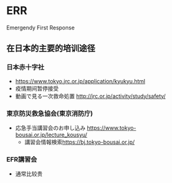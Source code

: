 # ERR

Emergendy First Response

## 在日本的主要的培训途径

### 日本赤十字社
- https://www.tokyo.jrc.or.jp/application/kyukyu.html
- 疫情期间暂停接受
- 動画で見る一次救命処置 <http://jrc.or.jp/activity/study/safety/>

### 東京防災救急協会(東京消防庁)
- 応急手当講習会のお申し込み <https://www.tokyo-bousai.or.jp/lecture_kousyu/>
  - 講習会情報検索<https://bj.tokyo-bousai.or.jp/>
  
### EFR講習会
- 通常比较贵

